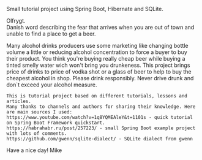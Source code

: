    Small tutorial project using Spring Boot, Hibernate and SQLite. 
   
   Olfrygt.   
Danish word describing the fear that arrives when you are out of town and unable to find a place to get a beer. 
      
   Many alcohol drinks producers use some marketing like changing bottle volume 
   a little or reducing alcohol concentration to force a buyer to buy their product. 
   You think you're buying really cheap beer while buying a tinted smelly water wich 
   won't bring you drunkeness. This project brings price of drinks to price of vodka 
   shot or a glass of beer to help to buy the cheapest alcohol in shop. Please drink 
   responsibly. Never drive drunk and don`t exceed your alcohol measure.


    This is tutorial project based on different tutorials, lessons and articles. 
    Many thanks to channels and authors for sharing their knowledge. Here are main sources I used: 
    https://www.youtube.com/watch?v=1q8YQMEAleY&t=1101s - quick tutorial on Spring Boot Framework quickstart.
    https://habrahabr.ru/post/257223/ - small Spring Boot example project with lots of comments.
    https://github.com/gwenn/sqlite-dialect/ - SQLite dialect from gwenn
  
  Have a nice day!
  Mike
